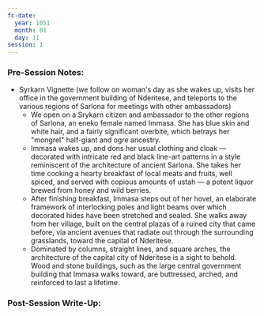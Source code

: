 ```yaml
---
fc-date:
  year: 1051
  month: 01
  day: 11
session: 1
---
```


### Pre-Session Notes:
* Syrkarn Vignette (we follow on woman's day as she wakes up, visits her office in the government building of Nderitese, and teleports to the various regions of Sarlona for meetings with other ambassadors)
	* We open on a Srykarn citizen and ambassador to the other regions of Sarlona, an eneko female named Immasa. She has blue skin and white hair, and a fairly significant overbite, which betrays her "mongrel" half-giant and ogre ancestry.
	* Immasa wakes up, and dons her usual clothing and cloak — decorated with intricate red and black line-art patterns in a style reminiscent of the architecture of ancient Sarlona. She takes her time cooking a hearty breakfast of local meats and fruits, well spiced, and served with copious amounts of ustah — a potent liquor brewed from honey and wild berries.
	* After finishing breakfast, Immasa steps out of her hovel, an elaborate framework of interlocking poles and light beams over which decorated hides have been stretched and sealed. She walks away from her village, built on the central plazas of a ruined city that came before, via ancient avenues that radiate out through the surrounding grasslands, toward the capital of Nderitese.
	* Dominated by columns, straight lines, and square arches, the architecture of the capital city of Nderitese is a sight to behold. Wood and stone buildings, such as the large central government building that Immasa walks toward, are buttressed, arched, and reinforced to last a lifetime.


### Post-Session Write-Up:
